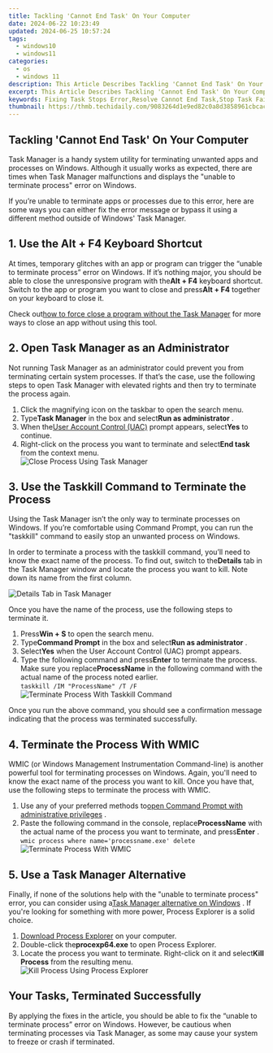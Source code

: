 ```yaml
---
title: Tackling 'Cannot End Task' On Your Computer
date: 2024-06-22 10:23:49
updated: 2024-06-25 10:57:24
tags:
  - windows10
  - windows11
categories:
  - os
  - windows 11
description: This Article Describes Tackling 'Cannot End Task' On Your Computer
excerpt: This Article Describes Tackling 'Cannot End Task' On Your Computer
keywords: Fixing Task Stops Error,Resolve Cannot End Task,Stop Task Failure Help,Unblock Task Completion,Troubleshoot Can't Finish Task,Cease Task Error Remediation,Terminate Task Problem Solving
thumbnail: https://thmb.techidaily.com/9083264d1e9ed82c0a8d3858961cbcacf8dd6e0e896428761bc70aaa3b066e45.jpg
---
```


## Tackling 'Cannot End Task' On Your Computer

 Task Manager is a handy system utility for terminating unwanted apps and processes on Windows. Although it usually works as expected, there are times when Task Manager malfunctions and displays the "unable to terminate process" error on Windows.

 If you’re unable to terminate apps or processes due to this error, here are some ways you can either fix the error message or bypass it using a different method outside of Windows' Task Manager.

## 1\. Use the Alt + F4 Keyboard Shortcut

 At times, temporary glitches with an app or program can trigger the “unable to terminate process” error on Windows. If it’s nothing major, you should be able to close the unresponsive program with the**Alt + F4** keyboard shortcut. Switch to the app or program you want to close and press**Alt + F4** together on your keyboard to close it.

 Check out[how to force close a program without the Task Manager](https://www.makeuseof.com/tag/how-to-kill-unresponsive-programs-without-the-task-manager/) for more ways to close an app without using this tool.

## 2\. Open Task Manager as an Administrator

 Not running Task Manager as an administrator could prevent you from terminating certain system processes. If that’s the case, use the following steps to open Task Manager with elevated rights and then try to terminate the process again.

1. Click the magnifying icon on the taskbar to open the search menu.
2. Type**Task Manager** in the box and select**Run as administrator** .
3. When the[User Account Control (UAC)](https://www.makeuseof.com/tag/user-account-control-windows-10/) prompt appears, select**Yes** to continue.
4. Right-click on the process you want to terminate and select**End task** from the context menu.  
![Close Process Using Task Manager](https://static1.makeuseofimages.com/wordpress/wp-content/uploads/2022/12/close-process-using-task-manager.jpg)

## 3\. Use the Taskkill Command to Terminate the Process

 Using the Task Manager isn’t the only way to terminate processes on Windows. If you’re comfortable using Command Prompt, you can run the "taskkill" command to easily stop an unwanted process on Windows.

 In order to terminate a process with the taskkill command, you’ll need to know the exact name of the process. To find out, switch to the**Details** tab in the Task Manager window and locate the process you want to kill. Note down its name from the first column.

![Details Tab in Task Manager](https://static1.makeuseofimages.com/wordpress/wp-content/uploads/2022/12/details-tab-in-task-manager.jpg)

 Once you have the name of the process, use the following steps to terminate it.

1. Press**Win + S** to open the search menu.
2. Type**Command Prompt** in the box and select**Run as administrator** .
3. Select**Yes** when the User Account Control (UAC) prompt appears.
4. Type the following command and press**Enter** to terminate the process. Make sure you replace**ProcessName** in the following command with the actual name of the process noted earlier.  
`taskkill /IM "ProcessName" /T /F`  
![Terminate Process With Taskkill Command](https://static1.makeuseofimages.com/wordpress/wp-content/uploads/2022/12/terminate-process-with-taskkill-command.jpg)

 Once you run the above command, you should see a confirmation message indicating that the process was terminated successfully.

## 4\. Terminate the Process With WMIC

 WMIC (or Windows Management Instrumentation Command-line) is another powerful tool for terminating processes on Windows. Again, you'll need to know the exact name of the process you want to kill. Once you have that, use the following steps to terminate the process with WMIC.

1. Use any of your preferred methods to[open Command Prompt with administrative privileges](https://www.makeuseof.com/windows-run-command-prompt-admin/) .
2. Paste the following command in the console, replace**ProcessName** with the actual name of the process you want to terminate, and press**Enter** .  
`wmic process where name='processname.exe' delete`  
![Terminate Process With WMIC](https://static1.makeuseofimages.com/wordpress/wp-content/uploads/2022/12/terminate-process-with-wmic.jpg)

## 5\. Use a Task Manager Alternative

 Finally, if none of the solutions help with the "unable to terminate process" error, you can consider using a[Task Manager alternative on Windows](https://www.makeuseof.com/tag/5-powerful-alternatives-windows-task-manager/) . If you're looking for something with more power, Process Explorer is a solid choice.

1. [Download Process Explorer](https://learn.microsoft.com/en-us/sysinternals/downloads/process-explorer) on your computer.
2. Double-click the**procexp64.exe** to open Process Explorer.
3. Locate the process you want to terminate. Right-click on it and select**Kill Process** from the resulting menu.  
![Kill Process Using Process Explorer](https://static1.makeuseofimages.com/wordpress/wp-content/uploads/2022/12/kill-process-using-process-explorer.jpg)

## Your Tasks, Terminated Successfully

 By applying the fixes in the article, you should be able to fix the “unable to terminate process” error on Windows. However, be cautious when terminating processes via Task Manager, as some may cause your system to freeze or crash if terminated.


<ins class="adsbygoogle"
     style="display:block"
     data-ad-format="autorelaxed"
     data-ad-client="ca-pub-7571918770474297"
     data-ad-slot="1223367746"></ins>



<ins class="adsbygoogle"
     style="display:block"
     data-ad-client="ca-pub-7571918770474297"
     data-ad-slot="8358498916"
     data-ad-format="auto"
     data-full-width-responsive="true"></ins>
